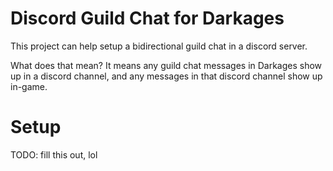 # Discord Guild Chat for Darkages

This project can help setup a bidirectional guild chat in a discord server.

What does that mean? It means any guild chat messages in Darkages show up in a discord channel, and any messages in that discord channel show up in-game.

# Setup

TODO: fill this out, lol

